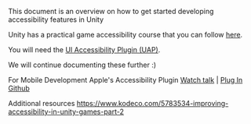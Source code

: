 <!---Created by Panote Nuchprayoon - 2023-->
This document is an overview on how to get started developing accessibility features in Unity

Unity has a practical game accessibility course that you can follow [here](https://learn.unity.com/course/practical-game-accessibility).

You will need the [UI Accessibility Plugin (UAP)](https://assetstore.unity.com/packages/tools/gui/ui-accessibility-plugin-uap-87935).

We will continue documenting these further :)


For Mobile Development
Apple's Accessibility Plugin [Watch talk](https://developer.apple.com/videos/play/wwdc2022/10151/) | [Plug In Github](https://github.com/apple/unityplugins)


Additional resources
https://www.kodeco.com/5783534-improving-accessibility-in-unity-games-part-2